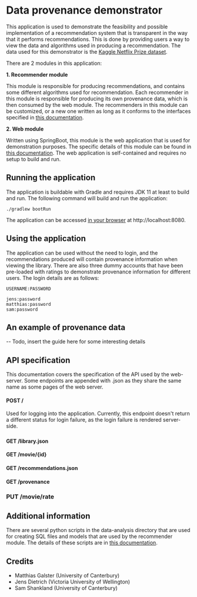 # Data provenance demonstrator 
This application is used to demonstrate the feasibility and possible implementation of a recommendation system that is
transparent in the way that it performs recommendations. This is done by providing users a way to view the data and 
algorithms used in producing a recommendation. The data used for this demonstrator is the [Kaggle Netflix Prize dataset](https://www.kaggle.com/netflix-inc/netflix-prize-data).
 
 There are 2 modules in this application:

**1. Recommender module**

This module is responsible for producing recommendations, and contains some different algorithms used for recommendation.
Each recommender in this module is responsible for producing its own provenance data, which is then consumed by the web
module. The recommenders in this module can be customized, or a new one written as long as it conforms to the interfaces
specified in [this documentation](recommender/README.md).

**2. Web module**

Written using SpringBoot, this module is the web application that is used for demonstration purposes. The specific 
details of this module can be found in [this documentation](web/README.md). The web application is self-contained and 
requires no setup to build and run.


## Running the application
The application is buildable with Gradle and requires JDK 11 at least to build and run. The following command will build
and run the application:

```./gradlew bootRun```

The application can be accessed [in your browser](http://localhost:8080) at http://localhost:8080.


## Using the application
The application can be used without the need to login, and the recommendations produced will contain provenance 
information when viewing the library. There are also three dummy accounts that have been pre-loaded with ratings to 
demonstrate provenance information for different users. The login details are as follows:
```
USERNAME:PASSWORD

jens:password
matthias:password
sam:password
```

## An example of provenance data
-- Todo, insert the guide here for some interesting details


## API specification
This documentation covers the specification of the API used by the web-server. Some endpoints are appended with .json as
they share the same name as some pages of the web server.


#### POST /
Used for logging into the application. Currently, this endpoint doesn't return a different status for login failure, as
the login failure is rendered server-side.

##### 

#### GET /library.json

#### GET /movie/{id}

#### GET /recommendations.json

#### GET /provenance

### PUT /movie/rate

## Additional information
There are several python scripts in the data-analysis directory that are used for creating SQL files and models that
are used by the recommender module. The details of these scripts are in [this documentation](data-analysis/README.md).


## Credits
- Matthias Galster (University of Canterbury)
- Jens Dietrich (Victoria University of Wellington)
- Sam Shankland (University of Canterbury)